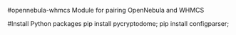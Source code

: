 #opennebula-whmcs
Module for pairing OpenNebula and WHMCS

#Install Python packages
pip install pycryptodome; 
pip install configparser;


